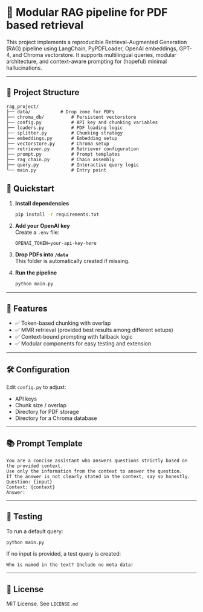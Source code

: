 # 🧠 Modular RAG pipeline for PDF based retrieval

This project implements a reproducible Retrieval-Augmented Generation (RAG) pipeline using LangChain, PyPDFLoader, OpenAI embeddings, GPT-4, and Chroma vectorstore. It supports multilingual queries, modular architecture, and context-aware prompting for (hopeful) minimal hallucinations.

---

## 📂 Project Structure

```
rag_project/
├── data/			# Drop zone for PDFs
├── chroma_db/ 			# Persistent vectorstore
├── config.py 			# API key and chunking variables
├── loaders.py 			# PDF loading logic
├── splitter.py 		# Chunking strategy
├── embeddings.py 		# Embedding setup
├── vectorstore.py 		# Chroma setup
├── retriever.py 		# Retriever configuration
├── prompt.py 			# Prompt templates
├── rag_chain.py 		# Chain assembly
├── query.py 			# Interactive query logic
└── main.py 			# Entry point
```


## 🚀 Quickstart

1. **Install dependencies**
   ```bash
   pip install -r requirements.txt

2.  **Add your OpenAI key**  
Create a `.env` file:
    
    ```env
    OPENAI_TOKEN=your-api-key-here
    ```
    
3.  **Drop PDFs into `/data`**  
This folder is automatically created if missing.


4.  **Run the pipeline**
    
    ```bash
    python main.py
    ```
    

----------

## 🧩 Features

-   ✅ Token-based chunking with overlap
-   ✅ MMR retrieval (provided best results among different setups)
-   ✅ Context-bound prompting with fallback logic
-   ✅ Modular components for easy testing and extension

----------

## 🛠️ Configuration

Edit `config.py` to adjust:

-   API keys
-   Chunk size / overlap  
-   Directory for PDF storage
-   Directory for a Chroma database

----------

## 📚 Prompt Template

```text
You are a concise assistant who answers questions strictly based on the provided context.
Use only the information from the context to answer the question.
If the answer is not clearly stated in the context, say so honestly.
Question: {input}
Context: {context}
Answer:
```

----------

## 🧪 Testing

To run a default query:

```bash
python main.py
```

If no input is provided, a test query is created:

```text
Who is named in the text? Include no meta data!
```

----------

## 📖 License

MIT License. See `LICENSE.md`